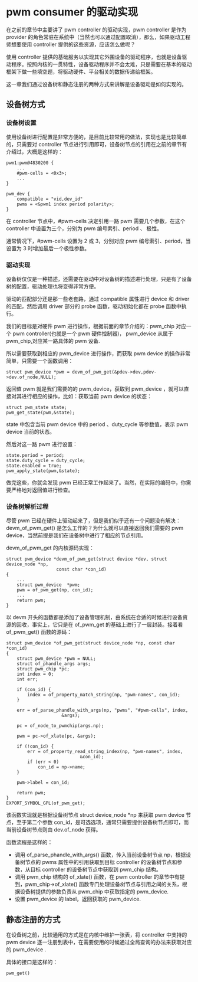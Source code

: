 # pwm consumer 的驱动实现
在之前的章节中主要讲了 pwm controller 的驱动实现，pwm controller 是作为 provider 的角色常驻在系统中（当然也可以通过配置取消），那么，如果驱动工程师想要使用 controller 提供的这些资源，应该怎么做呢？  

使用 controller 提供的基础服务以实现其它外围设备的驱动程序，也就是设备驱动程序。按照内核的一贯特性，设备驱动程序并不会太难，只是需要在基本的驱动框架下做一些填空题，将驱动硬件、平台相关的数据传递给框架。  

这一章我们通过设备树和静态注册的两种方式来讲解是设备驱动是如何实现的。  

## 设备树方式

### 设备树设置
使用设备树进行配置是非常方便的，是目前比较常用的做法，实现也是比较简单的，只需要对 controller 节点进行引用即可，设备树节点的引用在之前的章节有介绍过，大概是这样的：

```
pwm1:pwm@4830200 {
    ...
    #pwm-cells = <0x3>;
    ...
}

pwm_dev {
    compatible = "vid,dev_id"
    pwms = <&pwm1 index period polarity>;
}

```
在 controller 节点中，#pwm-cells 决定引用一路 pwm 需要几个参数，在这个 controller 中设置为三个，分别为 pwm 编号索引、period 、 极性。  

通常情况下，#pwm-cells 设置为 2 或 3，分别对应 pwm 编号索引、period，当设置为 3 时增加最后一个极性参数。  


### 驱动实现
设备树仅仅是一种描述，还需要在驱动中对设备树的描述进行处理，只是有了设备树的配置，驱动处理也将变得非常方便。  

驱动的匹配部分还是那一些老套路，通过 compatible 属性进行 device 和 driver 的匹配，然后调用 driver 部分的 probe 函数，驱动初始化都在 probe 函数中执行。  

我们的目标是对硬件 pwm 进行操作，根据前面的章节介绍的：pwm_chip 对应一个 pwm controller(也就是一个 pwm 硬件控制器)， pwm_device 从属于 pwm_chip,对应某一路具体的 pwm 设备. 

所以需要获取到相应的 pwm_device 进行操作，而获取 pwm device 的操作非常简单，只需要一个函数调用：

```
struct pwm_device *pwm = devm_of_pwm_get(&pdev->dev,pdev->dev.of_node,NULL);
```

返回值 pwm 就是我们需要的的 pwm_device，获取到 pwm_device ，就可以直接对其进行相应的操作，比如：获取当前 pwm device 的状态：

```
struct pwm_state state;
pwm_get_state(pwm,&state);
```

state 中包含当前 pwm device 中的 period 、duty_cycle 等参数值，表示 pwm device 当前的状态。  

然后对这一路 pwm 进行设置：

```
state.period = period;
state.duty_cycle = duty_cycle;
state.enabled = true;
pwm_apply_state(pwm,&state);
```

做完这些，你就会发现 pwm 已经正常工作起来了。当然，在实际的编码中，你需要严格地对返回值进行检查。  


### 设备树解析过程
尽管 pwm 已经在硬件上驱动起来了，但是我们似乎还有一个问题没有解决：devm_of_pwm_get() 是怎么工作的？为什么就可以直接返回我们需要的 pwm device，当然前提是我们在设备树中进行了相应的节点引用。  

devm_of_pwm_get 的内核源码实现：
```
struct pwm_device *devm_of_pwm_get(struct device *dev, struct device_node *np,
				   const char *con_id)
{
    ...
    struct pwm_device  *pwm;
    pwm = of_pwm_get(np, con_id);
    ...
    return pwm;
}
```

以 devm 开头的函数都是添加了设备管理机制，由系统在合适的时候进行设备资源的回收，事实上，它只是在 of_pwm_get 的基础上进行了一层封装。接着看 of_pwm_get() 函数的源码：

```
struct pwm_device *of_pwm_get(struct device_node *np, const char *con_id)
{
	struct pwm_device *pwm = NULL;
	struct of_phandle_args args;
	struct pwm_chip *pc;
	int index = 0;
	int err;

	if (con_id) {
		index = of_property_match_string(np, "pwm-names", con_id);
	}

	err = of_parse_phandle_with_args(np, "pwms", "#pwm-cells", index,
					 &args);

	pc = of_node_to_pwmchip(args.np);

	pwm = pc->of_xlate(pc, &args);

	if (!con_id) {
		err = of_property_read_string_index(np, "pwm-names", index,
						    &con_id);
		if (err < 0)
			con_id = np->name;
	}

	pwm->label = con_id;

	return pwm;
}
EXPORT_SYMBOL_GPL(of_pwm_get);
```

该函数实现就是根据设备树节点 struct device_node *np 来获取 pwm device 节点，至于第二个参数 con_id，是可选选项，通常只需要提供设备树节点即可，而当前设备树节点则由 dev.of_node 获得。 

函数流程是这样的：
* 调用 of_parse_phandle_with_args() 函数，传入当前设备树节点 np，根据设备树节点的 pwms 属性中的引用获取到目标 controller 的设备树节点和参数，从目标 controller 的设备树节点中获取到 pwm_chip 结构。
* 调用 pwm_chip 结构的 of_xlate() 函数，在 pwm controller 的章节中有提到，pwm_chip->of_xlate() 函数专门处理设备树节点与引用之间的关系，根据设备树提供的参数负责从 pwm_chip 中获取指定的 pwm_device.
* 设置 pwm_device 的 label，返回获取的 pwm_device.


## 静态注册的方式
在设备树之前，比较通用的方式是在内核中维护一张表，将 controller 中支持的 pwm device 逐一注册到表中，在需要使用的时候通过全局查询的办法来获取对应的 pwm_device .  

具体的接口是这样的：

```
pwm_get()
```


